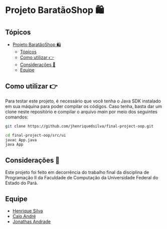 # Projeto BaratãoShop 🛍️

## Tópicos

- [Projeto BaratãoShop 🛍️](#projeto-baratãoshop-️)
  - [Tópicos](#tópicos)
  - [Como utilizar 👉](#como-utilizar-)
  - [Considerações 🚀](#considerações-)
  - [Equipe](#equipe)

## Como utilizar 👉

Para testar este projeto, é necessário que você tenha o Java SDK instalado em sua máquina para poder compilar os códigos. Caso tenha, basta dar um clone neste repositório e compilar o arquivo _main_ por meio dos seguintes comandos:

```bash
git clone https://github.com/jhenriquedsilva/final-project-oop.git

cd final-project-oop/src/ui
javac App.java
java App
```

## Considerações 🚀

Este projeto foi feito em decorrência do trabalho final da disciplina de Programação II da Faculdade de Computação da Universidade Federal do Estado do Pará.

## Equipe
- [Henrique Silva](https://github.com/jhenriquedsilva)
- [Caio André](https://github.com/cCaio-byte)
- [Jonathas Andrade](https://github.com/eljonathas)
